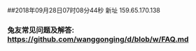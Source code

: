##2018年09月28日07时08分44秒 新址 159.65.170.138
### 兔友常见问题及解答: https://github.com/wanggonging/d/blob/w/FAQ.md
